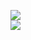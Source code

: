 [![](https://img.shields.io/badge/Made%20With-Github%20Spray-lightgrey.svg?style=for-the-badge&logo=github)](https://github.com/Annihil/github-spray#16702)  
[![](https://i.imgur.com/2DrTn0Z.gif)](https://github.com/Annihil/github-spray)